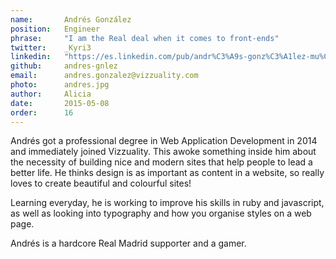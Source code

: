 ```yaml
---
name:       Andrés González
position:   Engineer
phrase:     "I am the Real deal when it comes to front-ends"
twitter:    _Kyri3
linkedin:   "https://es.linkedin.com/pub/andr%C3%A9s-gonz%C3%A1lez-mu%C3%B1oz/b6/608/593"
github:		andres-gnlez
email:      andres.gonzalez@vizzuality.com
photo:      andres.jpg
author:     Alicia
date:       2015-05-08
order: 		16
---
```


 Andrés got a professional degree in Web Application Development in 2014 and immediately joined Vizzuality. This awoke something inside him about the necessity of building nice and modern sites that help people to lead a better life. He thinks design is as important as content in a website, so really loves to create beautiful and colourful sites! 

 Learning everyday, he is working to improve his skills in ruby and javascript, as well as looking into typography and how you organise styles on a web page. 
 
 Andrés is a hardcore Real Madrid supporter and a gamer. 
